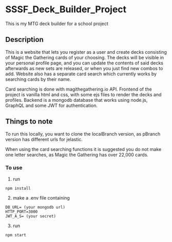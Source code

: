 # SSSF_Deck_Builder_Project

This is my MTG deck builder for a school project

## Description

This is a website that lets you register as a user and create decks consisting of Magic the Gathering cards of your choosing. The decks will be visible in your personal profile page, and you can update the contents of said decks afterwards as new sets are released, or when you just find new combos to add. Website also has a separate card search which currently works by searching cards by their name.

Card searching is done with magithegathering.io API. Frontend of the project is vanilla html and css, with some ejs files to render the decks and profiles. Backend is a mongodb database that works using node.js, GraphQL and some JWT for authentication.

## Things to note

To run this locally, you want to clone the localBranch version, as pBranch version has different urls for jelastic.

When using the card searching functions it is suggested you do not make one letter searches, as Magic the Gathering has over 22,000 cards.

### To use

1. run
```
npm install
```
2. make a .env file containing
```
DB_URL= (your mongodb url)
HTTP_PORT=3000
JWT_A_S= (your secret)
```
3. run 
```
npm start
```
